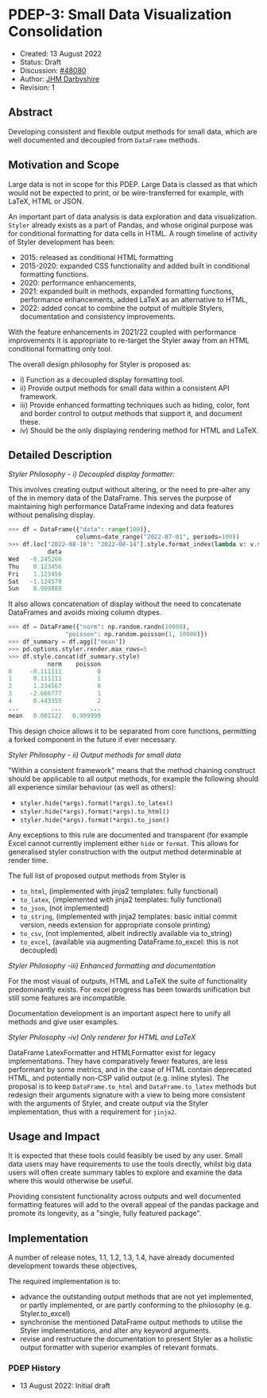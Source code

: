 # PDEP-3: Small Data Visualization Consolidation

- Created: 13 August 2022
- Status: Draft
- Discussion: [#48080](https://github.com/pandas-dev/pandas/pull/48080)
- Author: [JHM Darbyshire](https://github.com/attack68)
- Revision: 1

## Abstract

Developing consistent and flexible output methods for small data,
which are well documented and decoupled from `DataFrame` methods.

## Motivation and Scope

Large data is not in scope for this PDEP. Large Data is classed as that which
would not be expected to print, or be wire-transferred for example, with LaTeX,
HTML or JSON.

An important part of data analysis is data exploration and data visualization.
`Styler` already exists as a part of Pandas, and whose original purpose was
for conditional formatting for data cells in HTML. A rough timeline of
activity of Styler development has been:
  - 2015: released as conditional HTML formatting
  - 2015-2020: expanded CSS functionality and added built in conditional
    formatting functions.
  - 2020: performance enhancements,
  - 2021: expanded built in methods, expanded formatting functions,
    performance enhancements, added LaTeX as an alternative to HTML,
  - 2022: added concat to combine the output of multiple Stylers, documentation
    and consistency improvements.

With the feature enhancements in 2021/22 coupled with performance improvements
it is appropriate to re-target the Styler away from an HTML conditional
formatting only tool.

The overall design philosophy for Styler is proposed as:

  - i) Function as a decoupled display formatting tool.
  - ii) Provide output methods for small data within a consistent API framework.
  - iii) Provide enhanced formatting techniques such as hiding, color, font and border control to output methods that support it, and document these.
  - iv) Should be the only displaying rendering method for HTML and LaTeX.

## Detailed Description

*Styler Philosophy - i) Decoupled display formatter:*

This involves creating output without altering, or the need to pre-alter any of
the in memory data of the DataFrame.
This serves the purpose of maintaining high performance DataFrame indexing
and data features without penalising display.

```python
>>> df = DataFrame({"data": range(100)},
                   columns=date_range("2022-07-01", periods=100))
>>> df.loc["2022-08-10": "2022-08-14"].style.format_index(lambda v: v.strftime("%a"))
           data
Wed   -0.245266
Thu    0.123456
Fri    1.123456
Sat   -1.124578
Sun    0.999888
```

It also allows concatenation of display without the need to concatenate DataFrames
and avoids mixing column dtypes.

```python
>>> df = DataFrame({"norm": np.random.randn(10000),
                "poisson": np.random.poisson(1, 10000)})
>>> df_summary = df.agg(["mean"])
>>> pd.options.styler.render.max_rows=5
>>> df.style.concat(df_summary.style)
           norm    poisson
0     -0.111111          0
1      0.111111          1
2      1.234567          0
3     -2.666777          1
4      0.443355          2
...         ...        ...
mean   0.001122   0.999999
```

This design choice allows it to be separated from core functions,
permitting a forked component in the future if ever necessary.

*Styler Philosophy - ii) Output methods for small data*

"Within a consistent framework" means that the method chaining construct
should be applicable to all output methods, for example the following should
all experience similar behaviour (as well as others):

  - `styler.hide(*args).format(*args).to_latex()`
  - `styler.hide(*args).format(*args).to_html()`
  - `styler.hide(*args).format(*args).to_json()`

Any exceptions to this rule are documented and transparent (for example Excel
cannot currently implement either `hide` or `format`. This allows for generalised
styler construction with the output method determinable at render time.

The full list of proposed output methods from Styler is
- `to_html`, (implemented with jinja2 templates: fully functional)
- `to_latex`, (implemented with jinja2 templates: fully functional)
- `to_json`, (not implemented)
- `to_string`, (implemented with jinja2 templates: basic initial commit version,
   needs extension for appropriate console printing)
- `to_csv`, (not implemented, albeit indirectly available via to_string)
- `to_excel`, (available via augmenting DataFrame.to_excel: this is not decoupled)

*Styler Philosophy  -iii) Enhanced formatting and documentation*

For the most visual of outputs, HTML and LaTeX the suite of functionality
predominantly exists. For excel progress has been towards unification
but still some features are incompatible.

Documentation development is an important aspect here to unify all
methods and give user examples.

*Styler Philosophy  -iv) Only renderer for HTML and LaTeX*

DataFrame LatexFormatter and HTMLFormatter exist for legacy implementations.
They have comparatively fewer features, are less performant by some metrics,
and in the case of HTML contain deprecated HTML, and potentially non-CSP valid
output (e.g. inline styles). The proposal is to keep `DataFrame.to_html` and
`DataFrame.to_latex` methods but redesign their arguments signature with a
view to being more consistent with the arguments of Styler, and create output
via the Styler implementation, thus with a requirement for `jinja2`.

## Usage and Impact

It is expected that these tools could feasibly be used by any user.
Small data users may have requirements to use the tools directly,
whilst big data users will often create summary tables to explore and
examine the data where this would otherwise be useful.

Providing consistent functionality across outputs and well
documented formatting features will add to the overall appeal
of the pandas package and promote its longevity, as a "single,
fully featured package".

## Implementation

A number of release notes, 1.1, 1.2, 1.3, 1.4, have already documented
development towards these objectives,

The required implementation is to:

  - advance the outstanding output methods that are not yet implemented,
    or partly implemented, or are partly conforming to the philosophy
    (e.g. Styler.to_excel)
  - synchronise the mentioned DataFrame output methods to utilise the
    Styler implementations, and alter any keyword arguments.
  - revise and restructure the documentation to present Styler as a
    holistic output formatter with superior examples of relevant formats.

### PDEP History

- 13 August 2022: Initial draft
